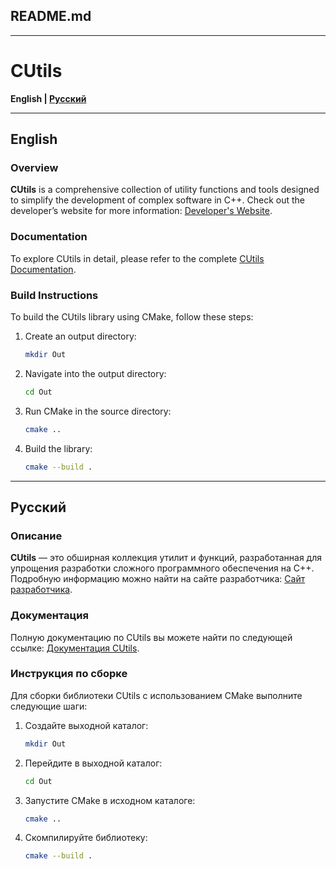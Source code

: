 ## README.md

---

# CUtils

**English | [Русский](#русский)**

---

## English

### Overview

**CUtils** is a comprehensive collection of utility functions and tools designed to simplify the development of complex software in C++. Check out the developer’s website for more information: [Developer's Website](https://case-technologies.ru/).

### Documentation

To explore CUtils in detail, please refer to the complete [CUtils Documentation](https://case-technologies.ru/Documents/Documentation%20for%20CUtilsv2.0.0.pdf).

### Build Instructions

To build the CUtils library using CMake, follow these steps:

1. Create an output directory:
   ```bash
   mkdir Out
   ```
2. Navigate into the output directory:
   ```bash
   cd Out
   ```
3. Run CMake in the source directory:
   ```bash
   cmake ..
   ```
4. Build the library:
   ```bash
   cmake --build .
   ```

---

## Русский

### Описание

**CUtils** — это обширная коллекция утилит и функций, разработанная для упрощения разработки сложного программного обеспечения на C++. Подробную информацию можно найти на сайте разработчика: [Сайт разработчика](https://case-technologies.ru/).

### Документация

Полную документацию по CUtils вы можете найти по следующей ссылке: [Документация CUtils](https://case-technologies.ru/Documents/Documentation%20for%20CUtilsv2.0.0.pdf).

### Инструкция по сборке

Для сборки библиотеки CUtils с использованием CMake выполните следующие шаги:

1. Создайте выходной каталог:
   ```bash
   mkdir Out
   ```
2. Перейдите в выходной каталог:
   ```bash
   cd Out
   ```
3. Запустите CMake в исходном каталоге:
   ```bash
   cmake ..
   ```
4. Скомпилируйте библиотеку:
   ```bash
   cmake --build .
   ```